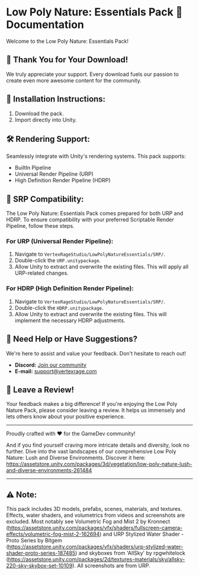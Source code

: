 # Low Poly Nature: Essentials Pack 🌿 Documentation

Welcome to the Low Poly Nature: Essentials Pack! 

## 🎉 Thank You for Your Download!

We truly appreciate your support. Every download fuels our passion to create even more awesome content for the community.

## 🚀 Installation Instructions:

1. Download the pack.
2. Import directly into Unity. 

## 🛠 Rendering Support:

Seamlessly integrate with Unity's rendering systems. This pack supports:
- BuiltIn Pipeline
- Universal Render Pipeline (URP)
- High Definition Render Pipeline (HDRP)

## 🎨 SRP Compatibility:

The Low Poly Nature: Essentials Pack comes prepared for both URP and HDRP. To ensure compatibility with your preferred Scriptable Render Pipeline, follow these steps.

### For URP (Universal Render Pipeline):

1. Navigate to `VertexRageStudio/LowPolyNatureEssentials/SRP/`.
2. Double-click the `URP.unitypackage`.
3. Allow Unity to extract and overwrite the existing files. This will apply all URP-related changes.

### For HDRP (High Definition Render Pipeline):

1. Navigate to `VertexRageStudio/LowPolyNatureEssentials/SRP/`.
2. Double-click the `HDRP.unitypackage`.
3. Allow Unity to extract and overwrite the existing files. This will implement the necessary HDRP adjustments.

## 💌 Need Help or Have Suggestions?

We're here to assist and value your feedback. Don't hesitate to reach out!

- **Discord:** [Join our community](https://discord.gg/hJUbu9vHFg)
- **E-mail:** support@vertexrage.com

## 🌟 Leave a Review!

Your feedback makes a big difference! If you're enjoying the Low Poly Nature Pack, please consider leaving a review. It helps us immensely and lets others know about your positive experience.


---

Proudly crafted with ❤️ for the GameDev community!

And if you find yourself craving more intricate details and diversity, look no further. Dive into the vast landscapes of our comprehensive Low Poly Nature: Lush and Diverse Environments. Discover it here: https://assetstore.unity.com/packages/3d/vegetation/low-poly-nature-lush-and-diverse-environments-261484

---

## ⚠️ Note: 

This pack includes 3D models, prefabs, scenes, materials, and textures. Effects, water shaders, and volumetrics from videos and screenshots are excluded. Most notably see Volumetric Fog and Mist 2 by Kronnect (https://assetstore.unity.com/packages/vfx/shaders/fullscreen-camera-effects/volumetric-fog-mist-2-162694) and URP Stylized Water Shader - Proto Series by Bitgem (https://assetstore.unity.com/packages/vfx/shaders/urp-stylized-water-shader-proto-series-187485) and skyboxes from 'AllSky' by rpgwhitelock (https://assetstore.unity.com/packages/2d/textures-materials/sky/allsky-220-sky-skybox-set-10109). All screenshots are from URP. 